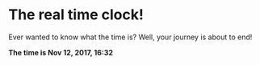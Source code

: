 # The real time clock!

Ever wanted to know what the time is? Well, your journey is about to end!

**The time is Nov 12, 2017, 16:32**